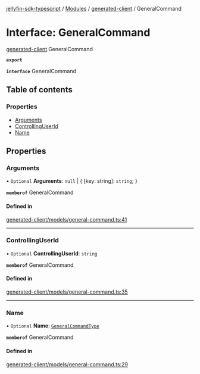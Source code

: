 [jellyfin-sdk-typescript](../README.md) / [Modules](../modules.md) / [generated-client](../modules/generated_client.md) / GeneralCommand

# Interface: GeneralCommand

[generated-client](../modules/generated_client.md).GeneralCommand

**`export`**

**`interface`** GeneralCommand

## Table of contents

### Properties

- [Arguments](generated_client.GeneralCommand.md#arguments)
- [ControllingUserId](generated_client.GeneralCommand.md#controllinguserid)
- [Name](generated_client.GeneralCommand.md#name)

## Properties

### Arguments

• `Optional` **Arguments**: ``null`` \| { [key: string]: `string`;  }

**`memberof`** GeneralCommand

#### Defined in

[generated-client/models/general-command.ts:41](https://github.com/thornbill/jellyfin-sdk-typescript/blob/644c849/src/generated-client/models/general-command.ts#L41)

___

### ControllingUserId

• `Optional` **ControllingUserId**: `string`

**`memberof`** GeneralCommand

#### Defined in

[generated-client/models/general-command.ts:35](https://github.com/thornbill/jellyfin-sdk-typescript/blob/644c849/src/generated-client/models/general-command.ts#L35)

___

### Name

• `Optional` **Name**: [`GeneralCommandType`](../enums/generated_client.GeneralCommandType.md)

**`memberof`** GeneralCommand

#### Defined in

[generated-client/models/general-command.ts:29](https://github.com/thornbill/jellyfin-sdk-typescript/blob/644c849/src/generated-client/models/general-command.ts#L29)
